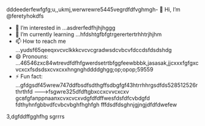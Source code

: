 dddeederfewfgfg;u,,ukmj,werwrewre5445vegrdfdfvghmgh- 👋 Hi, I’m @feretyhokdfs
- 👀 I’m interested in ...asdrerfedfhjhjhggg
- 🌱 I’m currently learning ...hfdshtgfbfgtrgerertertrhhtrjhjhm
- 📫 How to reach me ...yudsf65qeeqxvcvclkkkcvcvcgradwsdcvbcvfdccdsfdsdshdg
- 😄 Pronouns: ...46546zxc84wtrevdfdfhfgwerdsetrtbfggfeewbbbk,jasasak,jjcxxxfgfgxcvcxcxfsdsdsxcvxcxxhngnghddddghgg;op;opop;59559
- ⚡ Fun fact: ...gfdgsdf45wrew747ddfbsdfsdthgffsdbgfgf43htrrhhrgsdfds528512526rthrthfd
--->fsgwre325dfdftgbxccxcvvcxcxv
gcвfgfапррпаапxcvxcvcxvdgfdfdffwesfdsfdfcvbdgfd
fdthyhnfgbbvdfcvbcvbghfhghfgh
fffdsdfdsghnjgjngjdfdfdwefew

3,dgfddffgghfhg
sgrrrs
